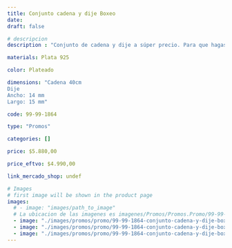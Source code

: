 ```yaml
---
title: Conjunto cadena y dije Boxeo
date: 
draft: false

# descripcion
description : "Conjunto de cadena y dije a súper precio. Para que hagas los regalos más lindos y de la mejor calidad. Todo en plata 925. "

materials: Plata 925

color: Plateado

dimensions: "Cadena 40cm 
Dije
Ancho: 14 mm 
Largo: 15 mm"

code: 99-99-1864

type: "Promos"

categories: []

price: $5.880,00

price_eftvo: $4.990,00

link_mercado_shop: undef

# Images
# first image will be shown in the product page
images:
  # - image: "images/path_to_image"
  # La ubicacion de las imagenes es imagenes/Promos/Promos.Promo/99-99-1864-conjunto-cadena-y-dije-boxeo
  - image: "./images/promos/promo/99-99-1864-conjunto-cadena-y-dije-boxeo_a.jpg"
  - image: "./images/promos/promo/99-99-1864-conjunto-cadena-y-dije-boxeo_b.jpg"
  - image: "./images/promos/promo/99-99-1864-conjunto-cadena-y-dije-boxeo_c.jpg"
---
```

